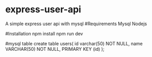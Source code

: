 # express-user-api
 A simple express user api with mysql
#Requirements
Mysql
Nodejs

#Installation
npm install
npm run dev

#mysql table
create table users(
   id varchar(50) NOT NULL,
   name VARCHAR(50) NOT NULL,
   PRIMARY KEY (id)
);
